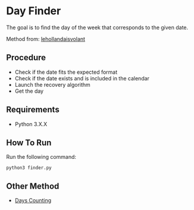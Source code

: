 # Day Finder
The goal is to find the day of the week that corresponds to the given date.

Method from: [lehollandaisvolant](https://lehollandaisvolant.net/?d=2015/05/23/17/09/56-geek-calculer-le-jour-de-la-semaine-pour-nimporte-quel-date-de-tete)

## Procedure
- Check if the date fits the expected format
- Check if the date exists and is included in the calendar
- Launch the recovery algorithm
- Get the day

## Requirements
- Python 3.X.X

## How To Run
Run the following command:
```
python3 finder.py
```

## Other Method
- [Days Counting](https://github.com/JimPavan/Day-Finder-Arithmetic-Method)
